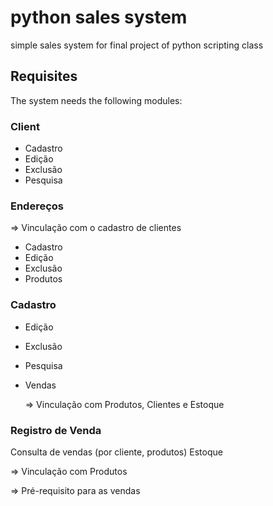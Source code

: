 # python sales system
simple sales system for final project of python scripting class

## Requisites

The system needs the following modules:

### Client

- Cadastro
- Edição
- Exclusão
- Pesquisa

### Endereços

  => Vinculação com o cadastro de clientes

- Cadastro
- Edição
- Exclusão
- Produtos

### Cadastro
- Edição
- Exclusão
- Pesquisa
- Vendas

  => Vinculação com Produtos, Clientes e Estoque

### Registro de Venda
Consulta de vendas (por cliente, produtos)
Estoque

  => Vinculação com Produtos

  => Pré-requisito para as vendas
